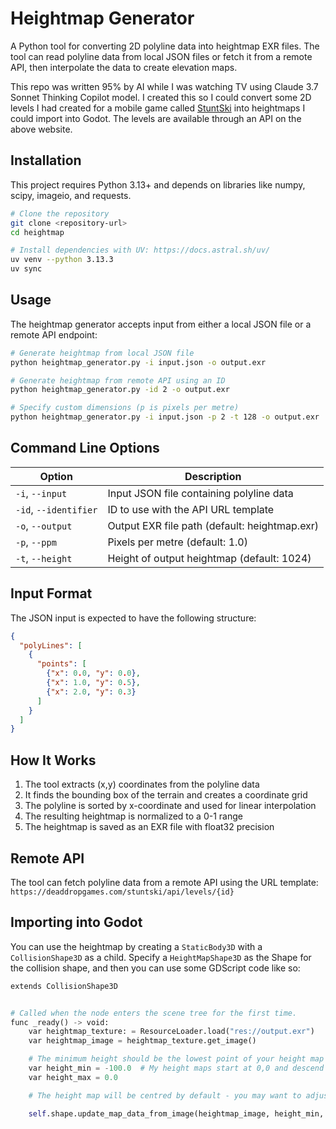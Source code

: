 # Heightmap Generator

A Python tool for converting 2D polyline data into heightmap EXR files. The tool can read polyline data from local JSON files or fetch it from a remote API, then interpolate the data to create elevation maps.

This repo was written 95% by AI while I was watching TV using Claude 3.7 Sonnet Thinking Copilot model. I created this so I could convert some 2D levels I had created for a mobile game called [StuntSki](https://deaddropgames.com/stuntski/) into heightmaps I could import into Godot. The levels are available through an API on the above website.

## Installation

This project requires Python 3.13+ and depends on libraries like numpy, scipy, imageio, and requests.

```bash
# Clone the repository
git clone <repository-url>
cd heightmap

# Install dependencies with UV: https://docs.astral.sh/uv/
uv venv --python 3.13.3
uv sync
```

## Usage

The heightmap generator accepts input from either a local JSON file or a remote API endpoint:

```bash
# Generate heightmap from local JSON file
python heightmap_generator.py -i input.json -o output.exr

# Generate heightmap from remote API using an ID
python heightmap_generator.py -id 2 -o output.exr

# Specify custom dimensions (p is pixels per metre)
python heightmap_generator.py -i input.json -p 2 -t 128 -o output.exr
```

## Command Line Options

| Option | Description |
|--------|-------------|
| `-i`, `--input` | Input JSON file containing polyline data |
| `-id`, `--identifier` | ID to use with the API URL template |
| `-o`, `--output` | Output EXR file path (default: heightmap.exr) |
| `-p`, `--ppm` | Pixels per metre (default: 1.0) |
| `-t`, `--height` | Height of output heightmap (default: 1024) |

## Input Format

The JSON input is expected to have the following structure:

```json
{
  "polyLines": [
    {
      "points": [
        {"x": 0.0, "y": 0.0},
        {"x": 1.0, "y": 0.5},
        {"x": 2.0, "y": 0.3}
      ]
    }
  ]
}
```

## How It Works

1. The tool extracts (x,y) coordinates from the polyline data
2. It finds the bounding box of the terrain and creates a coordinate grid
3. The polyline is sorted by x-coordinate and used for linear interpolation
4. The resulting heightmap is normalized to a 0-1 range
5. The heightmap is saved as an EXR file with float32 precision

## Remote API

The tool can fetch polyline data from a remote API using the URL template:
`https://deaddropgames.com/stuntski/api/levels/{id}`

## Importing into Godot
You can use the heightmap by creating a `StaticBody3D` with a `CollisionShape3D` as a child. Specify a `HeightMapShape3D` as the Shape for the collision shape, and then you can use some GDScript code like so:
```python
extends CollisionShape3D


# Called when the node enters the scene tree for the first time.
func _ready() -> void:
    var heightmap_texture: = ResourceLoader.load("res://output.exr")
    var heightmap_image = heightmap_texture.get_image()

    # The minimum height should be the lowest point of your height map in metres
    var height_min = -100.0  # My height maps start at 0,0 and descend since they are ski run
    var height_max = 0.0

    # The height map will be centred by default - you may want to adjust its position and rotation here

    self.shape.update_map_data_from_image(heightmap_image, height_min, height_max)
```